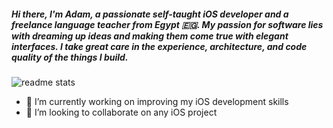 ##### Hi there, I'm Adam, a passionate self-taught iOS developer and a freelance language teacher from Egypt :egypt:. My passion for software lies with dreaming up ideas and making them come true with elegant interfaces. I take great care in the experience, architecture, and code quality of the things I build.




<img src = "https://github-readme-stats.vercel.app/api?username=geekMe1982&&show_icons=true&theme=radical" alt="readme stats">

- 🔭 I’m currently working on improving my iOS development skills
- 👯 I’m looking to collaborate on any iOS project
